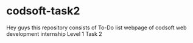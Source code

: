 # codsoft-task2
Hey guys this repository consists of To-Do list webpage of codsoft web development internship Level 1 Task 2
